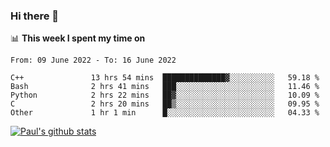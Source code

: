 ### Hi there 👋

📊 **This week I spent my time on**
<!--START_SECTION:waka-->

```text
From: 09 June 2022 - To: 16 June 2022

C++               13 hrs 54 mins  ██████████████▓░░░░░░░░░░   59.18 %
Bash              2 hrs 41 mins   ███░░░░░░░░░░░░░░░░░░░░░░   11.46 %
Python            2 hrs 22 mins   ██▓░░░░░░░░░░░░░░░░░░░░░░   10.09 %
C                 2 hrs 20 mins   ██▒░░░░░░░░░░░░░░░░░░░░░░   09.95 %
Other             1 hr 1 min      █░░░░░░░░░░░░░░░░░░░░░░░░   04.33 %
```

<!--END_SECTION:waka-->


[![Paul's github stats](https://github-readme-stats.vercel.app/api?username=mickeyouyou&theme=dracula&show_icons=true)](https://github.com/anuraghazra/github-readme-stats)
